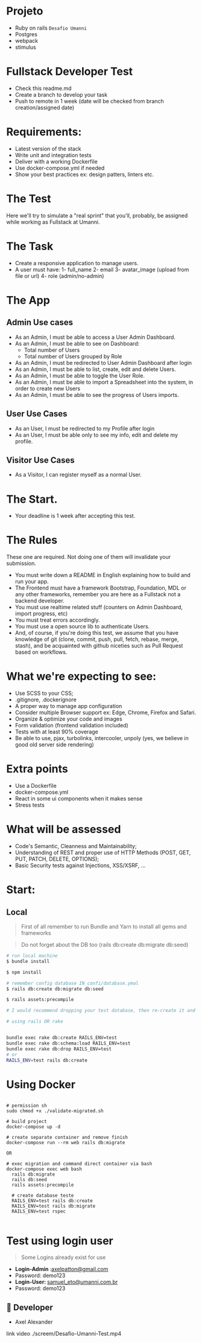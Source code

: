 # Projeto
  - Ruby on rails `Desafio Umanni`
  - Postgres
  - webpack
  - stimulus


# Fullstack Developer Test

- Check this readme.md
- Create a branch to develop your task
- Push to remote in 1 week (date will be checked from branch creation/assigned date)

# Requirements:
- Latest version of the stack
- Write unit and integration tests
- Deliver with a working Dockerfile
- Use docker-compose.yml if needed
- Show your best practices ex: design patters, linters etc.

# The Test
Here we'll try to simulate a "real sprint" that you'll, probably, be assigned while working as Fullstack at Umanni.
# The Task
- Create a responsive application to manage users.
- A user must have:
  1- full_name
  2- email
  3- avatar_image (upload from file or url)
  4- role (admin/no-admin)
# The App
## Admin Use cases
- As an Admin, I must be able to access a User Admin Dashboard.
- As an Admin, I must be able to see on Dashboard:
    - Total number of Users
    - Total number of Users grouped by Role
- As an Admin, I must be redirected to User Admin Dashboard after login
- As an Admin, I must be able to list, create, edit and delete Users.
- As an Admin, I must be able to toggle the User Role.
- As an Admin, I must be able to import a Spreadsheet into the system, in order to create new Users
- As an Admin, I must be able to see the progress of Users imports.

## User Use Cases
- As an User, I must be redirected to my Profile after login
- As an User, I must be able only to see my info, edit and delete my profile.

## Visitor Use Cases
- As a Visitor, I can register myself as a normal User.

# The Start.
- Your deadline is 1 week after accepting this test.


# The Rules
These one are required. Not doing one of them will invalidate your submission.
- You must write down a README in English explaining how to build and run your app.
- The Frontend must  have a framework Bootstrap, Foundation, MDL or any other frameworks, remember you are here as a Fullstack not a backend developer.
- You must use realtime related stuff (counters on Admin Dashboard, import progress, etc)
- You must treat errors accordingly.
- You must use a open source lib to authenticate Users.
- And, of course, if you're doing this test, we assume that you have knowledge of git (clone, commit, push, pull, fetch, rebase, merge, stash), and be acquainted with github niceties such as Pull Request based on workflows.


# What we're expecting to see:
- Use SCSS to your CSS;
- .gitignore, .dockerignore
- A proper way to manage app configuration
- Consider multiple Browser support ex: Edge, Chrome, Firefox and Safari.
- Organize & optimize your code and images
- Form validation (frontend validation included)
- Tests with at least 90% coverage
- Be able to use, pjax, turbolinks, intercooler, unpoly (yes, we believe in good old server side rendering)

# Extra points
- Use a Dockerfile
- docker-compose.yml
- React in some ui components when it makes sense
- Stress tests

# What will be assessed
- Code's Semantic, Cleanness and Maintainability;
- Understanding of REST and proper use of HTTP Methods (POST, GET, PUT, PATCH, DELETE, OPTIONS);
- Basic Security tests against Injections, XSS/XSRF, ...








# Start:


## Local
> First of all remember to run Bundle and Yarn to install all gems and frameworks

> Do not forget about the DB too (rails db:create db:migrate db:seed)

```sh
# run local machine
$ bundle install

$ npm install

# remember config database IN confi/database.ymal
$ rails db:create db:migrate db:seed

$ rails assets:precompile

# I would recommend dropping your test database, then re-create it and migrate:

# using rails OR rake


bundle exec rake db:create RAILS_ENV=test
bundle exec rake db:schema:load RAILS_ENV=test
bundle exec rake db:drop RAILS_ENV=test
# or 
RAILS_ENV=test rails db:create


```

# Using Docker
```shell

# permission sh
sudo chmod +x ./validate-migrated.sh

# build project
docker-compose up -d

# create separate container and remove finish
docker-compose run --rm web rails db:migrate

OR 

# exec migration and command direct container via bash
docker-compose exec web bash
  rails db:migrate
  rails db:seed
  rails assets:precompile
  
  # create database teste
  RAILS_ENV=test rails db:create
  RAILS_ENV=test rails db:migrate
  RAILS_ENV=test rspec


```

# Test using login user

> Some Logins already exist for use
- <b> Login-Admin </b> :axelpatton@gmail.com <br>
- Password: demo123 <br>
- <b> Login-User: </b> samuel_eto@umanni.com.br <br>
- Password: demo123 <br>


## 🤝 Developer
 - Axel Alexander


link video
./screem/Desafio-Umanni-Test.mp4
